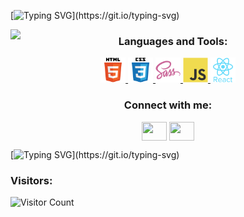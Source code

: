 <!-- tol to wrighte welcome svg message -->
[![Typing SVG](https://readme-typing-svg.herokuapp.com?size=24&vCenter=true&lines=Hello+there%2C+I'm+Bujar+Alimadhi+!;An+Frontend+Web+Developer+!;Welcome+to+my+GitHub+profile!)](https://git.io/typing-svg)
<div><img src="https://github.com/alimadhibujar/Link-Academy-responsiv-/blob/master/img/bgvideo.gif?raw=true" align="left"/></div>

<!-- skills -->

<h3 align="center">Languages and Tools:</h3>
<p align="center">
    <a href="https://www.w3.org/html/" target="_blank"> <img src="https://raw.githubusercontent.com/devicons/devicon/master/icons/html5/html5-original-wordmark.svg" alt="html5" width="40" height="40"/> </a>
    <a href="https://www.w3schools.com/css/" target="_blank"> <img src="https://raw.githubusercontent.com/devicons/devicon/master/icons/css3/css3-original-wordmark.svg" alt="css3" width="40" height="40"/> </a>
    <a href="https://sass-lang.com" target="_blank"> <img src="https://raw.githubusercontent.com/devicons/devicon/master/icons/sass/sass-original.svg" alt="sass" width="40" height="40"/> </a>
    <a href="https://developer.mozilla.org/en-US/docs/Web/JavaScript" target="_blank"> <img src="https://raw.githubusercontent.com/devicons/devicon/master/icons/javascript/javascript-original.svg" alt="javascript" width="40" height="40"/> </a>
    <a href="https://reactjs.org/" target="_blank"> <img src="https://raw.githubusercontent.com/devicons/devicon/master/icons/react/react-original-wordmark.svg" alt="react" width="40" height="40"/> </a>
    </p>

<!-- list of social links -->

<h3 align="center">Connect with me:</h3>
<div align="center">

<a  href="https://www.linkedin.com/in/bujar-alimadhi/" target="blank"><img align="center" src="https://cdn.jsdelivr.net/npm/simple-icons@3.0.1/icons/linkedin.svg" alt="" height="30" width="40" title="Linkedin"/></a>  <a href="https://codepen.io/alimadhibujar" target="blank"><img  color="red" align="center" src="https://cdn.jsdelivr.net/npm/simple-icons@3.0.1/icons/codepen.svg" alt="" height="30" width="40" title="Codepen"/></a>
     </div>
 
 <!-- goodbye message -->
    
[![Typing SVG](https://readme-typing-svg.herokuapp.com?align=leftsize=24&width=500&lines=Thanks+for+visiting+me!+See+you+again!)](https://git.io/typing-svg)

<!-- tol to show visitors in github -->
<h3 align="left">Visitors:</h3>    
    
![Visitor Count](https://profile-counter.glitch.me/{alimadhibujar}/count.svg)
    
  <!--
**alimadhibujar/alimadhibujar** is a ✨ _special_ ✨ repository because its `README.md` (this file) appears on your GitHub profile.

Here are some ideas to get you started:

- 🔭 I’m currently working on ...
- 🌱 I’m currently learning ...
- 👯 I’m looking to collaborate on ...
- 🤔 I’m looking for help with ...
- 💬 Ask me about ...
- 📫 How to reach me: ...
- 😄 Pronouns: ...
- ⚡ Fun fact: ...
-->
